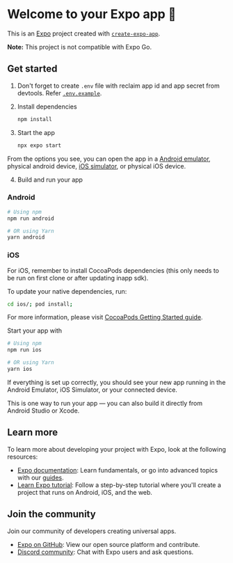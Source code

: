 # Welcome to your Expo app 👋

This is an [Expo](https://expo.dev) project created with [`create-expo-app`](https://www.npmjs.com/package/create-expo-app).

**Note:** This project is not compatible with Expo Go.

## Get started

1. Don't forget to create `.env` file with reclaim app id and app secret from devtools. Refer [`.env.example`](./.env.example).

2. Install dependencies

   ```bash
   npm install
   ```

3. Start the app

   ```bash
   npx expo start
   ```

From the options you see, you can open the app in a [Android emulator](https://docs.expo.dev/workflow/android-studio-emulator/), physical android device, [iOS simulator](https://docs.expo.dev/workflow/ios-simulator/), or physical iOS device. 

4. Build and run your app

### Android

```sh
# Using npm
npm run android

# OR using Yarn
yarn android
```

### iOS

For iOS, remember to install CocoaPods dependencies (this only needs to be run on first clone or after updating inapp sdk).

To update your native dependencies, run:

```sh
cd ios/; pod install;
```

For more information, please visit [CocoaPods Getting Started guide](https://guides.cocoapods.org/using/getting-started.html).

Start your app with

```sh
# Using npm
npm run ios

# OR using Yarn
yarn ios
```

If everything is set up correctly, you should see your new app running in the Android Emulator, iOS Simulator, or your connected device.

This is one way to run your app — you can also build it directly from Android Studio or Xcode.

## Learn more

To learn more about developing your project with Expo, look at the following resources:

- [Expo documentation](https://docs.expo.dev/): Learn fundamentals, or go into advanced topics with our [guides](https://docs.expo.dev/guides).
- [Learn Expo tutorial](https://docs.expo.dev/tutorial/introduction/): Follow a step-by-step tutorial where you'll create a project that runs on Android, iOS, and the web.

## Join the community

Join our community of developers creating universal apps.

- [Expo on GitHub](https://github.com/expo/expo): View our open source platform and contribute.
- [Discord community](https://chat.expo.dev): Chat with Expo users and ask questions.
